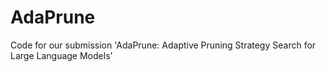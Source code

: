 # AdaPrune
Code for our submission 'AdaPrune: Adaptive Pruning Strategy Search for Large Language Models'
